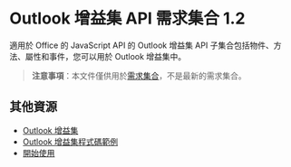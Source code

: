  

# <a name="outlook-add-in-api-requirement-set-1.2"></a>Outlook 增益集 API 需求集合 1.2

適用於 Office 的 JavaScript API 的 Outlook 增益集 API 子集合包括物件、方法、屬性和事件，您可以用於 Outlook 增益集中。

> **注意事項**：本文件僅供用於[需求集合](tutorial-api-requirement-sets.md)，不是最新的需求集合。 

## <a name="additional-resources"></a>其他資源

- [Outlook 增益集](../../docs/outlook/outlook-add-ins.md)
- [Outlook 增益集程式碼範例](https://dev.outlook.com/MailAppsGettingStarted/Samples)
- [開始使用](https://dev.outlook.com/MailAppsGettingStarted/GetStarted)
